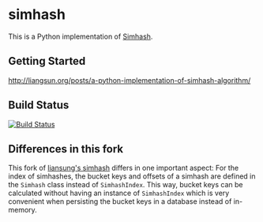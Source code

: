 simhash
===========

This is a Python implementation of [Simhash](http://www.wwwconference.org/www2007/papers/paper215.pdf).

## Getting Started

<http://liangsun.org/posts/a-python-implementation-of-simhash-algorithm/>

## Build Status

[![Build Status](https://travis-ci.org/liangsun/simhash.png?branch=master)](https://travis-ci.org/liangsun/simhash)

## Differences in this fork

This fork of [liansung's simhash](https://github.com/liangsun/simhash) differs
in one important aspect: For the index of simhashes, the bucket keys and
offsets of a simhash are defined in the `Simhash` class instead of
`SimhashIndex`. This way, bucket keys can be calculated without having an
instance of `SimhashIndex` which is very convenient when persisting the bucket
keys in a database instead of in-memory.
